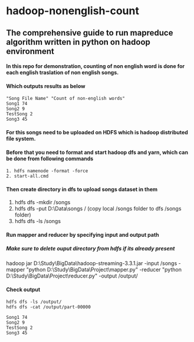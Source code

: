 # hadoop-nonenglish-count

## The comprehensive guide to run mapreduce algorithm written in python on hadoop environment

#### In this repo for demonstration, counting of non english word is done for each english traslation of non english songs.

#### Which outputs results as below
```
"Song File Name" "Count of non-english words"
Song1 74
Song2 9
TestSong 2
Song3 45
```

#### For this songs need to be uploaded on HDFS which is hadoop distributed file system.

#### Before that you need to format and start hadoop dfs and yarn, which can be done from following commands
```
1. hdfs namenode -format -force
2. start-all.cmd
```
#### Then create directory in dfs to upload songs dataset in them
1. hdfs dfs -mkdir /songs
2. hdfs dfs -put D:\Data\songs / (copy local /songs folder to dfs /songs folder)
3. hdfs dfs -ls /songs 

#### Run mapper and reducer by specifying input and output path
##### Make sure to delete ouput directory from hdfs if its already present
hadoop jar D:\Study\BigData\hadoop-streaming-3.3.1.jar -input  /songs -mapper "python D:\Study\BigData\Project\mapper.py" -reducer "python D:\Study\BigData\Project\reducer.py" -output /output/

#### Check output
```
hdfs dfs -ls /output/
hdfs dfs -cat /output/part-00000
```
```
Song1 74
Song2 9
TestSong 2
Song3 45
```

